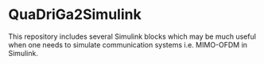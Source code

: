 # QuaDriGa2Simulink
This repository includes several Simulink blocks which may be much useful when one needs to simulate communication systems i.e. MIMO-OFDM in Simulink.
